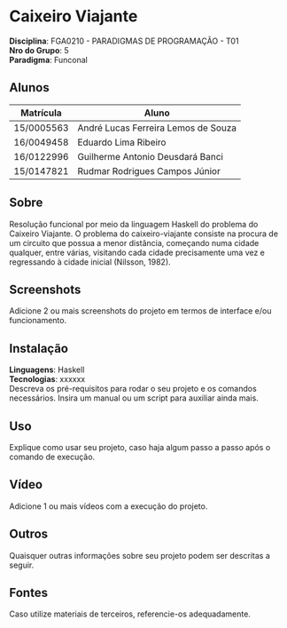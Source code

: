 # Caixeiro Viajante

**Disciplina**: FGA0210 - PARADIGMAS DE PROGRAMAÇÃO - T01 <br>
**Nro do Grupo**: 5<br>
**Paradigma**: Funconal<br>

## Alunos
|Matrícula | Aluno |
| -- | -- |
| 15/0005563 |André Lucas Ferreira Lemos de Souza |
| 16/0049458  | Eduardo Lima Ribeiro |
| 16/0122996 |  Guilherme Antonio Deusdará Banci |
| 15/0147821 | Rudmar Rodrigues Campos Júnior |

## Sobre 
Resolução funcional por meio da linguagem Haskell do problema do Caixeiro Viajante. O problema do caixeiro-viajante consiste na procura de um circuito que possua a menor distância, começando numa cidade qualquer, entre várias, visitando cada cidade precisamente uma vez e regressando à cidade inicial (Nilsson, 1982).

## Screenshots
Adicione 2 ou mais screenshots do projeto em termos de interface e/ou funcionamento.

## Instalação 
**Linguagens**: Haskell<br>
**Tecnologias**: xxxxxx<br>
Descreva os pré-requisitos para rodar o seu projeto e os comandos necessários.
Insira um manual ou um script para auxiliar ainda mais.

## Uso 
Explique como usar seu projeto, caso haja algum passo a passo após o comando de execução.

## Vídeo
Adicione 1 ou mais vídeos com a execução do projeto.

## Outros 
Quaisquer outras informações sobre seu projeto podem ser descritas a seguir.

## Fontes
Caso utilize materiais de terceiros, referencie-os adequadamente.
